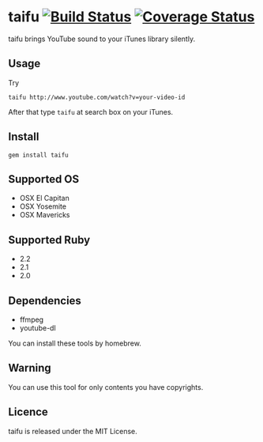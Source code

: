 # taifu [![Build Status](https://travis-ci.org/katsuma/taifu.png?branch=master)](https://travis-ci.org/katsuma/taifu) [![Coverage Status](https://coveralls.io/repos/katsuma/taifu/badge.png?branch=master)](https://coveralls.io/r/katsuma/taifu)
taifu brings YouTube sound to your iTunes library silently.

## Usage

Try

```
taifu http://www.youtube.com/watch?v=your-video-id
```

After that type `taifu` at search box on your iTunes.


## Install

```
gem install taifu
```

## Supported OS

- OSX El Capitan
- OSX Yosemite
- OSX Mavericks

## Supported Ruby
- 2.2
- 2.1
- 2.0


## Dependencies
- ffmpeg
- youtube-dl

You can install these tools by homebrew.

## Warning
You can use this tool for only contents you have copyrights.


## Licence
taifu is released under the MIT License.
